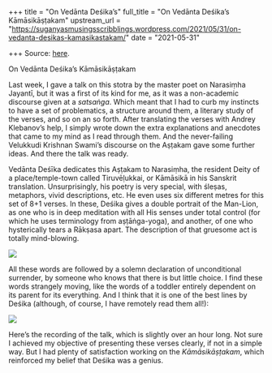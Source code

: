 +++
title = "On Vedānta Deśika’s"
full_title = "On Vedānta Deśika’s Kāmāsikāṣṭakam"
upstream_url = "https://suganyasmusingsscribblings.wordpress.com/2021/05/31/on-vedanta-desikas-kamasikastakam/"
date = "2021-05-31"

+++
Source: [here](https://suganyasmusingsscribblings.wordpress.com/2021/05/31/on-vedanta-desikas-kamasikastakam/).

On Vedānta Deśika’s Kāmāsikāṣṭakam

Last week, I gave a talk on this stotra by the master poet on Narasiṃha Jayantī, but it was a first of its kind for me, as it was a non-academic discourse given at a *satsaṅga*. Which meant that I had to curb my instincts to have a set of problematics, a structure around them, a literary study of the verses, and so on an so forth. After translating the verses with Andrey Klebanov’s help, I simply wrote down the extra explanations and anecdotes that came to my mind as I read through them. And the never-failing Velukkudi Krishnan Swami’s discourse on the Aṣṭakam gave some further ideas. And there the talk was ready.

Vedānta Deśīka dedicates this Aṣṭakam to Narasiṃha, the resident Deity of a place/temple-town called Tiruvēḷukkai, or Kāmāsikā in his Sanskrit translation. Unsurprisingly, his poetry is very special, with śleṣas, metaphors, vivid descriptions, etc. He even uses six different metres for this set of 8+1 verses. In these, Deśika gives a double portrait of the Man-Lion, as one who is in deep meditation with all His senses under total control (for which he uses terminology from aṣṭāṅga-yoga), and another, of one who hysterically tears a Rākṣasa apart. The description of that gruesome act is totally mind-blowing.

![](https://suganyasmusingsscribblings.files.wordpress.com/2021/05/screenshot-2021-05-31-at-3.27.49-pm.png?w=1024)

All these words are followed by a solemn declaration of unconditional surrender, by someone who knows that there is but little choice. I find these words strangely moving, like the words of a toddler entirely dependent on its parent for its everything. And I think that it is one of the best lines by Deśika (although, of course, I have remotely read them all!):

![](https://suganyasmusingsscribblings.files.wordpress.com/2021/05/screenshot-2021-05-31-at-3.31.08-pm.png?w=805)

Here’s the recording of the talk, which is slightly over an hour long. Not sure I achieved my objective of presenting these verses clearly, if not in a simple way. But I had plenty of satisfaction working on the *Kāmāsikāṣṭakam*, which reinforced my belief that Deśika was a genius.

